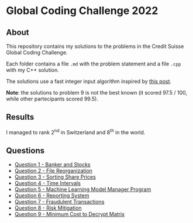 # Global Coding Challenge 2022

## About
This repository contains my solutions to the problems in the Credit Suisse Global Coding Challenge.

Each folder contains a file `.md` with the problem statement and a file `.cpp` with my C++ solution.

The solutions use a fast integer input algorithm inspired by [this post](https://stackoverflow.com/a/14209545).

**Note**: the solutions to problem 9 is not the best known (it scored 97.5 / 100, while other partecipants scored 99.5).

## Results
I managed to rank 2<sup>nd</sup> in Switzerland and 8<sup>th</sup> in the world.

## Questions
- [Question 1 - Banker and Stocks](Question1)
- [Question 2 - File Reorganization](Question2)
- [Question 3 - Sorting Share Prices](Question3)
- [Question 4 - Time Intervals](Question4)
- [Question 5 - Machine Learning Model Manager Program](Question5)
- [Question 6 - Reporting System](Question6)
- [Question 7 - Fraudulent Transactions](Question7)
- [Question 8 - Risk Mitigation](Question8)
- [Question 9 - Minimum Cost to Decrypt Matrix](Question9)
